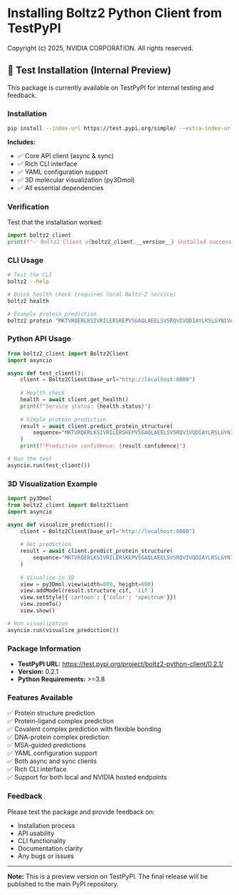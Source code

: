 # Installing Boltz2 Python Client from TestPyPI

Copyright (c) 2025, NVIDIA CORPORATION. All rights reserved.

## 🧪 **Test Installation (Internal Preview)**

This package is currently available on TestPyPI for internal testing and feedback.

### **Installation**

```bash
pip install --index-url https://test.pypi.org/simple/ --extra-index-url https://pypi.org/simple/ boltz2-python-client
```

**Includes:**
- ✅ Core API client (async & sync)
- ✅ Rich CLI interface
- ✅ YAML configuration support
- ✅ 3D molecular visualization (py3Dmol)
- ✅ All essential dependencies

### **Verification**

Test that the installation worked:

```python
import boltz2_client
print(f"✅ Boltz2 Client v{boltz2_client.__version__} installed successfully!")
```

### **CLI Usage**

```bash
# Test the CLI
boltz2 --help

# Quick health check (requires local Boltz-2 service)
boltz2 health

# Example protein prediction
boltz2 protein "MKTVRQERLKSIVRILERSKEPVSGAQLAEELSVSRQVIVQDIAYLRSLGYNIVATPRGYVLAGG"
```

### **Python API Usage**

```python
from boltz2_client import Boltz2Client
import asyncio

async def test_client():
    client = Boltz2Client(base_url="http://localhost:8000")
    
    # Health check
    health = await client.get_health()
    print(f"Service status: {health.status}")
    
    # Simple protein prediction
    result = await client.predict_protein_structure(
        sequence="MKTVRQERLKSIVRILERSKEPVSGAQLAEELSVSRQVIVQDIAYLRSLGYNIVATPRGYVLAGG"
    )
    print(f"Prediction confidence: {result.confidence}")

# Run the test
asyncio.run(test_client())
```

### **3D Visualization Example**

```python
import py3Dmol
from boltz2_client import Boltz2Client
import asyncio

async def visualize_prediction():
    client = Boltz2Client(base_url="http://localhost:8000")
    
    # Get prediction
    result = await client.predict_protein_structure(
        sequence="MKTVRQERLKSIVRILERSKEPVSGAQLAEELSVSRQVIVQDIAYLRSLGYNIVATPRGYVLAGG"
    )
    
    # Visualize in 3D
    view = py3Dmol.view(width=800, height=600)
    view.addModel(result.structure_cif, 'cif')
    view.setStyle({'cartoon': {'color': 'spectrum'}})
    view.zoomTo()
    view.show()

# Run visualization
asyncio.run(visualize_prediction())
```

### **Package Information**

- **TestPyPI URL:** https://test.pypi.org/project/boltz2-python-client/0.2.1/
- **Version:** 0.2.1
- **Python Requirements:** >=3.8

### **Features Available**

✅ Protein structure prediction  
✅ Protein-ligand complex prediction  
✅ Covalent complex prediction with flexible bonding  
✅ DNA-protein complex prediction  
✅ MSA-guided predictions  
✅ YAML configuration support  
✅ Both async and sync clients  
✅ Rich CLI interface  
✅ Support for both local and NVIDIA hosted endpoints  

### **Feedback**

Please test the package and provide feedback on:
- Installation process
- API usability
- CLI functionality
- Documentation clarity
- Any bugs or issues

---

**Note:** This is a preview version on TestPyPI. The final release will be published to the main PyPI repository. 